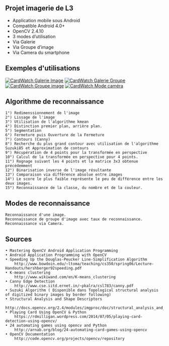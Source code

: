 ## Projet imagerie de L3

* Application mobile sous Android
 * Compatible Android 4.0+
 * OpenCV 2.4.10
* 3 modes d’utilisation
 *  Via Galerie
 *  Via Groupe d’image
 *  Via Camera du smartphone
 
 
## Exemples d'utilisations


 [![CardWatch Galerie Image](https://img.youtube.com/vi/bfVpBnFPXK8/0.jpg)](https://www.youtube.com/watch?v=bfVpBnFPXK8 )
 [![CardWatch Galerie Groupe](https://img.youtube.com/vi/MpsfJNBn2nc/0.jpg)](https://www.youtube.com/watch?v=MpsfJNBn2nc )
 [![CardWatch Groupe image](https://img.youtube.com/vi/0-8ttAg8r-0/0.jpg)](https://www.youtube.com/watch?v=0-8ttAg8r-0 )
 [![CardWatch Mode caméra](https://img.youtube.com/vi/UIfwgld7HTE/0.jpg)](https://www.youtube.com/watch?v=UIfwgld7HTE )

## Algorithme de reconnaissance

	1°) Redimenssionnement de l'image
	2°) Lissage de l'image
	3°) Utilisation de l'algorithme kmean
	4°) Distinction premier plan, arrière plan.
	5°) Segmentation
	6°) Fermeture puis Ouverture de la Fermeture
	7°) Contours (Canny)
	8°) Recherche du plus grand contour avec utilisation de l'algorithme Suzuki85 et Approximation de contours
	9°) Récupération de 4 points pour la transformée en perspective
	10°) Calcul de la transformée en perspective pour 4 points.
	11°) Rognage suivant les 4 points et la matrice 3x3 obtenue précédemment
	12°) Binarisation inverse de l'image résultante 
	13°) Comparaison via différence absolue entre images
	14°) Le score le plus faible représente le peu de différence entre les deux images.
	15°) Reconnaissance de la classe, du nombre et de la couleur.

## Modes de reconnaissance

	Reconnaissance d'une image.
	Reconnaissance de groupe d'image avec taux de reconnaissance.
	Reconnaissance via Camera.

## Sources

	• Mastering OpenCV Android Application Programming
	• Android Application Programming with OpenCV
	• Speeding Up the Douglas-Peucker Line-Simplification Algorithm
		http://www.bowdoin.edu/~ltoma/teaching/cs350/spring06/Lecture-Handouts/hershberger92speeding.pdf
	• K-means clustering
		http://www.wikiwand.com/en/K-means_clustering
	• Canny Edge Detection
		http://www.cse.iitd.ernet.in/~pkalra/csl783/canny.pdf
	• Suzuki Algorithm ( Disponible dans Topological structural analysis of digitized binary images by border following)
	• Structural Analysis and Shape Descriptors
		http://docs.opencv.org/2.4/modules/imgproc/doc/structural_analysis_and_shape_descriptors.html
	• Playing Card Using OpenCV & Python
		https://rdmilligan.wordpress.com/2014/07/05/playing-card-detection-using-opencv/
	• 24 automating games using opencv and Python
		http://arnab.org/blog/24-automating-card-games-using-opencv
	• OpenCV Documentation
		http://code.opencv.org/projects/opencv/repository

